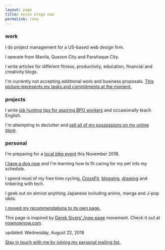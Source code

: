 ```yaml
---
layout: page
title: kevin olega now
permalink: /now
---
```

### work

I do project management for a US-based web design firm.

I operate from Manila, Quezon City and Parañaque City.

I write articles for different fitness, productivity, education, financial and creativity blogs.

I'm currently not accepting additional work and business proposals. [This picture represents my tasks and commitments at the moment.][1]

### projects

I write [job hunting tips for aspiring BPO workers][2] and occasionally teach English.

I'm attempting to declutter and [sell all of my possessions on my online store][3].

### personal

I'm preparing for a [local bike event][4] this November 2018.

[I have a dog now][5] and I'm learning how to fit caring for my pet into my schedule.

I spend most of my free time cycling, [CrossFit][6], [blogging][7], [drawing][8] and tinkering with tech.

I geek out on almost anything Japanese including anime, manga and J-pop idols.

[I moved my recommendations to its own page.][9]

This page is inspired by [Derek Sivers’ /now page][10] movement. Check it out at [nownownow.com][11].

updated: Wednesday, August 22, 2018

[Stay in touch with me by joining my personal mailing list.][12]

[1]:	https://photos.app.goo.gl/yjNUrU0n9nNWXYU03
[2]:	http://callcentertrainingtips.com/start
[3]:	https://ph.carousell.com/kevinolega/
[4]:	http://www.sunlife.cycleph.com/
[5]:	https://www.instagram.com/p/BmHdeaRAnMt/
[6]:	http://prcitycf.com/
[7]:	http://minimalchanges.com
[8]:	https://photos.app.goo.gl/ikZWBgSuOOxXMjaD3
[9]:	http://kevinolega.com/recommends
[10]:	http://sivers.org/nowff
[11]:	http://nownownow.com
[12]:	http://eepurl.com/oCUar